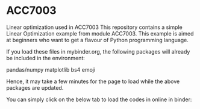 # ACC7003
Linear optimization used in ACC7003
This repository contains a simple Linear Optimization example from module ACC7003. This example is aimed at beginners who want to get a flavour of Python programming language.

If you load these files in mybinder.org, the following packages will already be included in the environment:

pandas/numpy matplotlib bs4 emoji

Hence, it may take a few minutes for the page to load while the above packages are updated.

You can simply click on the below tab to load the codes in online in binder:

